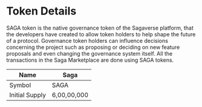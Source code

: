 # Token Details

SAGA token is the native governance token of the Sagaverse platform, that the developers have created to allow token holders to help shape the future of a protocol. Governance token holders can influence decisions concerning the project such as proposing or deciding on new feature proposals and even changing the governance system itself. All the transactions in the Saga Marketplace are done using SAGA tokens.



| Name           | Saga        |
| -------------- | ----------- |
| Symbol         | SAGA        |
| Initial Supply | 6,00,00,000 |

